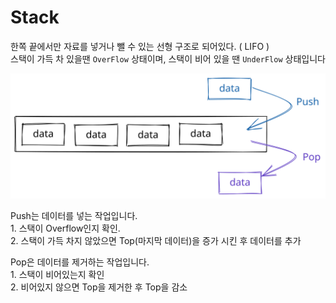 # Stack

한쪽 끝에서만 자료를 넣거나 뺄 수 있는 선형 구조로 되어있다. ( LIFO )\
스택이 가득 차 있을땐 `OverFlow` 상태이며, 스택이 비어 있을 땐 `UnderFlow` 상태입니다

<img src="../../.gitbook/assets/file.drawing (16).svg" alt="" class="gitbook-drawing">

Push는 데이터를 넣는 작업입니다.\
&#x20;1\. 스택이 Overflow인지 확인.\
&#x20;2\. 스택이 가득 차지 않았으면 Top(마지막 데이터)을 증가 시킨 후 데이터를 추가

Pop은 데이터를 제거하는 작업입니다.\
&#x20;1\. 스택이 비어있는지 확인\
&#x20;2\. 비어있지 않으면 Top을 제거한 후 Top을 감소
